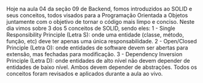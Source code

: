 Hoje na aula 04 da seção 09 de Backend, fomos introduzidos ao SOLID e seus conceitos, todos visados para a Programação Orientada a Objetos juntamente com o objetivo de tornar o código mais limpo e conciso. Neste dia vimos sobre 3 dos 5 conceitos de SOLID, sendo eles:
1 - Single Responsibility Principle (Letra S): onde uma entidade (classe, método, função, etc) deve ter apenas uma única responsabilidade.
2 - Open/Closed Principle (Letra O): onde entidades de software devem ser abertas para extensão, mas fechadas para modificação.
3 - Dependency Inversion Principle (Letra D): onde entidades de alto nível não devem depender de entidades de baixo nível. Ambos devem depender de abstrações.
Todos os conceitos foram revisados e aplicados durante a aula ao vivo.